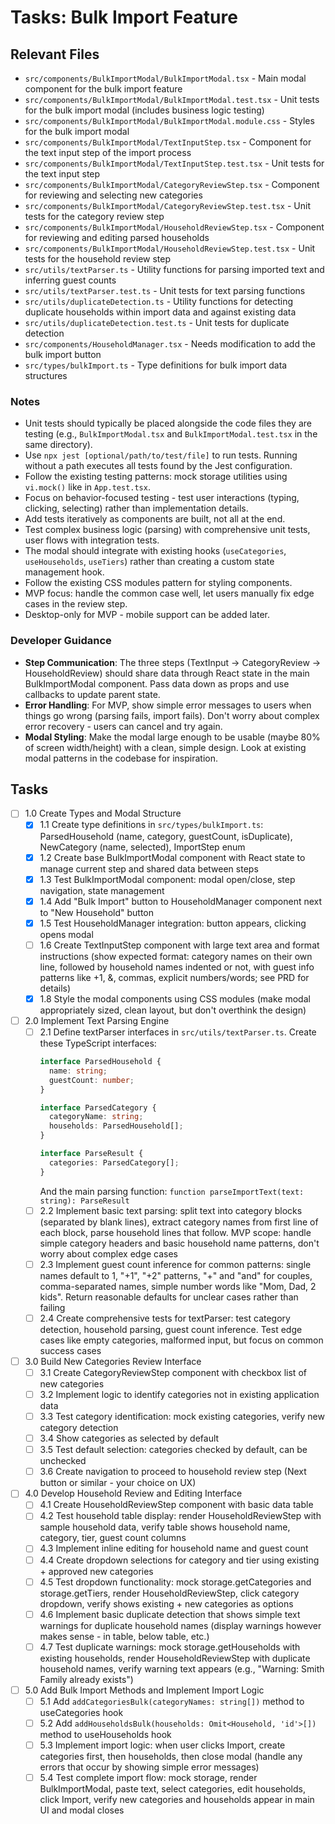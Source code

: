 # Tasks: Bulk Import Feature

## Relevant Files

- `src/components/BulkImportModal/BulkImportModal.tsx` - Main modal component for the bulk import feature
- `src/components/BulkImportModal/BulkImportModal.test.tsx` - Unit tests for the bulk import modal (includes business logic testing)
- `src/components/BulkImportModal/BulkImportModal.module.css` - Styles for the bulk import modal
- `src/components/BulkImportModal/TextInputStep.tsx` - Component for the text input step of the import process
- `src/components/BulkImportModal/TextInputStep.test.tsx` - Unit tests for the text input step
- `src/components/BulkImportModal/CategoryReviewStep.tsx` - Component for reviewing and selecting new categories
- `src/components/BulkImportModal/CategoryReviewStep.test.tsx` - Unit tests for the category review step
- `src/components/BulkImportModal/HouseholdReviewStep.tsx` - Component for reviewing and editing parsed households
- `src/components/BulkImportModal/HouseholdReviewStep.test.tsx` - Unit tests for the household review step
- `src/utils/textParser.ts` - Utility functions for parsing imported text and inferring guest counts
- `src/utils/textParser.test.ts` - Unit tests for text parsing functions
- `src/utils/duplicateDetection.ts` - Utility functions for detecting duplicate households within import data and against existing data
- `src/utils/duplicateDetection.test.ts` - Unit tests for duplicate detection
- `src/components/HouseholdManager.tsx` - Needs modification to add the bulk import button
- `src/types/bulkImport.ts` - Type definitions for bulk import data structures

### Notes

- Unit tests should typically be placed alongside the code files they are testing (e.g., `BulkImportModal.tsx` and `BulkImportModal.test.tsx` in the same directory).
- Use `npx jest [optional/path/to/test/file]` to run tests. Running without a path executes all tests found by the Jest configuration.
- Follow the existing testing patterns: mock storage utilities using `vi.mock()` like in `App.test.tsx`.
- Focus on behavior-focused testing - test user interactions (typing, clicking, selecting) rather than implementation details.
- Add tests iteratively as components are built, not all at the end.
- Test complex business logic (parsing) with comprehensive unit tests, user flows with integration tests.
- The modal should integrate with existing hooks (`useCategories`, `useHouseholds`, `useTiers`) rather than creating a custom state management hook.
- Follow the existing CSS modules pattern for styling components.
- MVP focus: handle the common case well, let users manually fix edge cases in the review step.
- Desktop-only for MVP - mobile support can be added later.

### Developer Guidance

- **Step Communication**: The three steps (TextInput → CategoryReview → HouseholdReview) should share data through React state in the main BulkImportModal component. Pass data down as props and use callbacks to update parent state.
- **Error Handling**: For MVP, show simple error messages to users when things go wrong (parsing fails, import fails). Don't worry about complex error recovery - users can cancel and try again.
- **Modal Styling**: Make the modal large enough to be usable (maybe 80% of screen width/height) with a clean, simple design. Look at existing modal patterns in the codebase for inspiration.

## Tasks

- [ ] 1.0 Create Types and Modal Structure
  - [x] 1.1 Create type definitions in `src/types/bulkImport.ts`: ParsedHousehold (name, category, guestCount, isDuplicate), NewCategory (name, selected), ImportStep enum
  - [x] 1.2 Create base BulkImportModal component with React state to manage current step and shared data between steps
  - [x] 1.3 Test BulkImportModal component: modal open/close, step navigation, state management
  - [x] 1.4 Add "Bulk Import" button to HouseholdManager component next to "New Household" button
  - [x] 1.5 Test HouseholdManager integration: button appears, clicking opens modal
  - [ ] 1.6 Create TextInputStep component with large text area and format instructions (show expected format: category names on their own line, followed by household names indented or not, with guest info patterns like +1, &, commas, explicit numbers/words; see PRD for details)
  - [x] 1.8 Style the modal components using CSS modules (make modal appropriately sized, clean layout, but don't overthink the design)

- [ ] 2.0 Implement Text Parsing Engine
  - [ ] 2.1 Define textParser interfaces in `src/utils/textParser.ts`. Create these TypeScript interfaces: 
    ```typescript
    interface ParsedHousehold {
      name: string;
      guestCount: number;
    }
    
    interface ParsedCategory {  
      categoryName: string;
      households: ParsedHousehold[];
    }
    
    interface ParseResult {
      categories: ParsedCategory[];
    }
    ```
    And the main parsing function: `function parseImportText(text: string): ParseResult`
  - [ ] 2.2 Implement basic text parsing: split text into category blocks (separated by blank lines), extract category names from first line of each block, parse household lines that follow. MVP scope: handle simple category headers and basic household name patterns, don't worry about complex edge cases
  - [ ] 2.3 Implement guest count inference for common patterns: single names default to 1, "+1", "+2" patterns, "+" and "and" for couples, comma-separated names, simple number words like "Mom, Dad, 2 kids". Return reasonable defaults for unclear cases rather than failing
  - [ ] 2.4 Create comprehensive tests for textParser: test category detection, household parsing, guest count inference. Test edge cases like empty categories, malformed input, but focus on common success cases

- [ ] 3.0 Build New Categories Review Interface
  - [ ] 3.1 Create CategoryReviewStep component with checkbox list of new categories
  - [ ] 3.2 Implement logic to identify categories not in existing application data
  - [ ] 3.3 Test category identification: mock existing categories, verify new category detection
  - [ ] 3.4 Show categories as selected by default
  - [ ] 3.5 Test default selection: categories checked by default, can be unchecked
  - [ ] 3.6 Create navigation to proceed to household review step (Next button or similar - your choice on UX)

- [ ] 4.0 Develop Household Review and Editing Interface
  - [ ] 4.1 Create HouseholdReviewStep component with basic data table
  - [ ] 4.2 Test household table display: render HouseholdReviewStep with sample household data, verify table shows household name, category, tier, guest count columns
  - [ ] 4.3 Implement inline editing for household name and guest count
  - [ ] 4.4 Create dropdown selections for category and tier using existing + approved new categories
  - [ ] 4.5 Test dropdown functionality: mock storage.getCategories and storage.getTiers, render HouseholdReviewStep, click category dropdown, verify shows existing + new categories as options
  - [ ] 4.6 Implement basic duplicate detection that shows simple text warnings for duplicate household names (display warnings however makes sense - in table, below table, etc.)
  - [ ] 4.7 Test duplicate warnings: mock storage.getHouseholds with existing households, render HouseholdReviewStep with duplicate household names, verify warning text appears (e.g., "Warning: Smith Family already exists")

- [ ] 5.0 Add Bulk Import Methods and Implement Import Logic
  - [ ] 5.1 Add `addCategoriesBulk(categoryNames: string[])` method to useCategories hook
  - [ ] 5.2 Add `addHouseholdsBulk(households: Omit<Household, 'id'>[])` method to useHouseholds hook
  - [ ] 5.3 Implement import logic: when user clicks Import, create categories first, then households, then close modal (handle any errors that occur by showing simple error messages)
  - [ ] 5.4 Test complete import flow: mock storage, render BulkImportModal, paste text, select categories, edit households, click Import, verify new categories and households appear in main UI and modal closes 